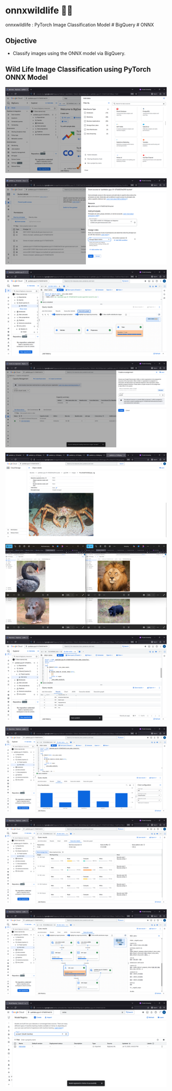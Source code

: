 # onnxwildlife 🐻🦢
onnxwildlife : PyTorch Image Classification Model # BigQuery # ONNX


## Objective
- Classify images using the ONNX model via BigQuery.


## Wild Life Image Classification using PyTorch ONNX Model


![onnxwildlife001.png](./media/onnxwildlife001.png)

![onnxwildlife002.png](./media/onnxwildlife002.png)

![onnxwildlife003.png](./media/onnxwildlife003.png)

![onnxwildlife004.png](./media/onnxwildlife004.png)

![onnxwildlife005.png](./media/onnxwildlife005.png)

![onnxwildlife006.png](./media/onnxwildlife006.png)

![onnxwildlife007.png](./media/onnxwildlife007.png)

![onnxwildlife008.png](./media/onnxwildlife008.png)

![onnxwildlife009.png](./media/onnxwildlife009.png)

![onnxwildlife010.png](./media/onnxwildlife010.png)

![onnxwildlife011.png](./media/onnxwildlife011.png)
